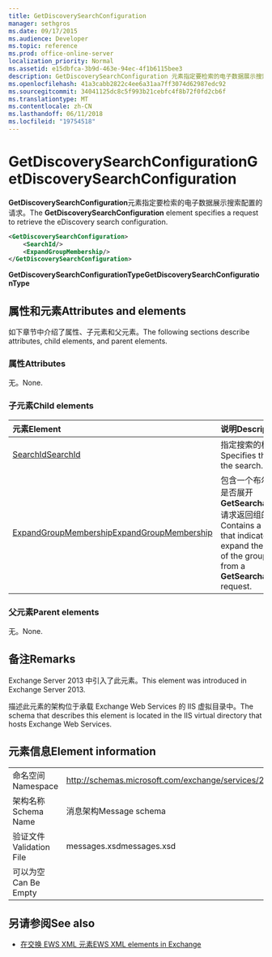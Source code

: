 ```yaml
---
title: GetDiscoverySearchConfiguration
manager: sethgros
ms.date: 09/17/2015
ms.audience: Developer
ms.topic: reference
ms.prod: office-online-server
localization_priority: Normal
ms.assetid: e15dbfca-3b9d-463e-94ec-4f1b6115bee3
description: GetDiscoverySearchConfiguration 元素指定要检索的电子数据展示搜索配置的请求。
ms.openlocfilehash: 41a3cabb2822c4ee6a31aa7ff3074d62987edc92
ms.sourcegitcommit: 34041125dc8c5f993b21cebfc4f8b72f0fd2cb6f
ms.translationtype: MT
ms.contentlocale: zh-CN
ms.lasthandoff: 06/11/2018
ms.locfileid: "19754518"
---
```

# <a name="getdiscoverysearchconfiguration"></a><span data-ttu-id="6a711-103">GetDiscoverySearchConfiguration</span><span class="sxs-lookup"><span data-stu-id="6a711-103">GetDiscoverySearchConfiguration</span></span>

<span data-ttu-id="6a711-104">**GetDiscoverySearchConfiguration**元素指定要检索的电子数据展示搜索配置的请求。</span><span class="sxs-lookup"><span data-stu-id="6a711-104">The **GetDiscoverySearchConfiguration** element specifies a request to retrieve the eDiscovery search configuration.</span></span> 
  
```XML
<GetDiscoverySearchConfiguration>
    <SearchId/>
    <ExpandGroupMembership/>
</GetDiscoverySearchConfiguration>
```

 <span data-ttu-id="6a711-105">**GetDiscoverySearchConfigurationType**</span><span class="sxs-lookup"><span data-stu-id="6a711-105">**GetDiscoverySearchConfigurationType**</span></span>
## <a name="attributes-and-elements"></a><span data-ttu-id="6a711-106">属性和元素</span><span class="sxs-lookup"><span data-stu-id="6a711-106">Attributes and elements</span></span>

<span data-ttu-id="6a711-107">如下章节中介绍了属性、子元素和父元素。</span><span class="sxs-lookup"><span data-stu-id="6a711-107">The following sections describe attributes, child elements, and parent elements.</span></span>
  
### <a name="attributes"></a><span data-ttu-id="6a711-108">属性</span><span class="sxs-lookup"><span data-stu-id="6a711-108">Attributes</span></span>

<span data-ttu-id="6a711-109">无。</span><span class="sxs-lookup"><span data-stu-id="6a711-109">None.</span></span>
  
### <a name="child-elements"></a><span data-ttu-id="6a711-110">子元素</span><span class="sxs-lookup"><span data-stu-id="6a711-110">Child elements</span></span>

|<span data-ttu-id="6a711-111">**元素**</span><span class="sxs-lookup"><span data-stu-id="6a711-111">**Element**</span></span>|<span data-ttu-id="6a711-112">**说明**</span><span class="sxs-lookup"><span data-stu-id="6a711-112">**Description**</span></span>|
|:-----|:-----|
|[<span data-ttu-id="6a711-113">SearchId</span><span class="sxs-lookup"><span data-stu-id="6a711-113">SearchId</span></span>](searchid.md) <br/> |<span data-ttu-id="6a711-114">指定搜索的标识符。</span><span class="sxs-lookup"><span data-stu-id="6a711-114">Specifies the identifier of the search.</span></span>  <br/> |
|[<span data-ttu-id="6a711-115">ExpandGroupMembership</span><span class="sxs-lookup"><span data-stu-id="6a711-115">ExpandGroupMembership</span></span>](expandgroupmembership.md) <br/> |<span data-ttu-id="6a711-116">包含一个布尔值，该值指示是否展开**GetSearchableMailboxes**请求返回组的成员。</span><span class="sxs-lookup"><span data-stu-id="6a711-116">Contains a Boolean value that indicates whether to expand the membership of the group returned from a **GetSearchableMailboxes** request.</span></span>  <br/> |
   
### <a name="parent-elements"></a><span data-ttu-id="6a711-117">父元素</span><span class="sxs-lookup"><span data-stu-id="6a711-117">Parent elements</span></span>

<span data-ttu-id="6a711-118">无。</span><span class="sxs-lookup"><span data-stu-id="6a711-118">None.</span></span>
  
## <a name="remarks"></a><span data-ttu-id="6a711-119">备注</span><span class="sxs-lookup"><span data-stu-id="6a711-119">Remarks</span></span>

<span data-ttu-id="6a711-120">Exchange Server 2013 中引入了此元素。</span><span class="sxs-lookup"><span data-stu-id="6a711-120">This element was introduced in Exchange Server 2013.</span></span>
  
<span data-ttu-id="6a711-121">描述此元素的架构位于承载 Exchange Web Services 的 IIS 虚拟目录中。</span><span class="sxs-lookup"><span data-stu-id="6a711-121">The schema that describes this element is located in the IIS virtual directory that hosts Exchange Web Services.</span></span>
  
## <a name="element-information"></a><span data-ttu-id="6a711-122">元素信息</span><span class="sxs-lookup"><span data-stu-id="6a711-122">Element information</span></span>

|||
|:-----|:-----|
|<span data-ttu-id="6a711-123">命名空间</span><span class="sxs-lookup"><span data-stu-id="6a711-123">Namespace</span></span>  <br/> |http://schemas.microsoft.com/exchange/services/2006/messages  <br/> |
|<span data-ttu-id="6a711-124">架构名称</span><span class="sxs-lookup"><span data-stu-id="6a711-124">Schema Name</span></span>  <br/> |<span data-ttu-id="6a711-125">消息架构</span><span class="sxs-lookup"><span data-stu-id="6a711-125">Message schema</span></span>  <br/> |
|<span data-ttu-id="6a711-126">验证文件</span><span class="sxs-lookup"><span data-stu-id="6a711-126">Validation File</span></span>  <br/> |<span data-ttu-id="6a711-127">messages.xsd</span><span class="sxs-lookup"><span data-stu-id="6a711-127">messages.xsd</span></span>  <br/> |
|<span data-ttu-id="6a711-128">可以为空</span><span class="sxs-lookup"><span data-stu-id="6a711-128">Can Be Empty</span></span>  <br/> ||
   
## <a name="see-also"></a><span data-ttu-id="6a711-129">另请参阅</span><span class="sxs-lookup"><span data-stu-id="6a711-129">See also</span></span>



- [<span data-ttu-id="6a711-130">在交换 EWS XML 元素</span><span class="sxs-lookup"><span data-stu-id="6a711-130">EWS XML elements in Exchange</span></span>](ews-xml-elements-in-exchange.md)

